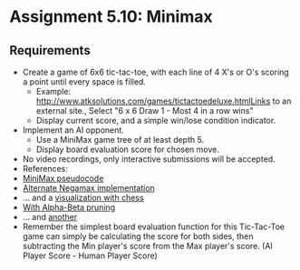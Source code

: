 # Assignment 5.10: Minimax

## Requirements

- Create a game of 6x6 tic-tac-toe, with each line of 4 X's or O's scoring a point until every space is filled.
  - Example: http://www.atksolutions.com/games/tictactoedeluxe.htmlLinks to an external site., Select "6 x 6 Draw 1 - Most 4 in a row wins"
  - Display current score, and a simple win/lose condition indicator.
- Implement an AI opponent.
  - Use a MiniMax game tree of at least depth 5.
  - Display board evaluation score for chosen move.
- No video recordings, only interactive submissions will be accepted.
- References:
- [MiniMax pseudocode](https://chessprogramming.wikispaces.com/Minimax)
- [Alternate Negamax implementation](https://chessprogramming.wikispaces.com/Negamax)
- ... and a [visualization with chess](http://www.youtube.com/watch?v=Xb5KkyKiz8g)
- [With Alpha-Beta pruning](https://chessprogramming.wikispaces.com/Alpha-Beta)
- ... and [another](http://www.ocf.berkeley.edu/~yosenl/extras/alphabeta/alphabeta.html)
- Remember the simplest board evaluation function for this Tic-Tac-Toe game can simply be calculating the score for both sides, then subtracting the Min player's score from the Max player's score.  (AI Player Score - Human Player Score)